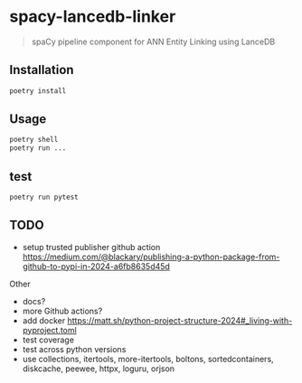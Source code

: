 # spacy-lancedb-linker

> spaCy pipeline component for ANN Entity Linking using LanceDB

## Installation

```python
poetry install
```

## Usage

```python
poetry shell
poetry run ...
```

## test

```python
poetry run pytest
```

## TODO

- setup trusted publisher github action https://medium.com/@blackary/publishing-a-python-package-from-github-to-pypi-in-2024-a6fb8635d45d

Other

- docs?
- more Github actions?
- add docker https://matt.sh/python-project-structure-2024#_living-with-pyproject.toml
- test coverage
- test across python versions
- use collections, itertools, more-itertools, boltons, sortedcontainers, diskcache, peewee, httpx, loguru, orjson
